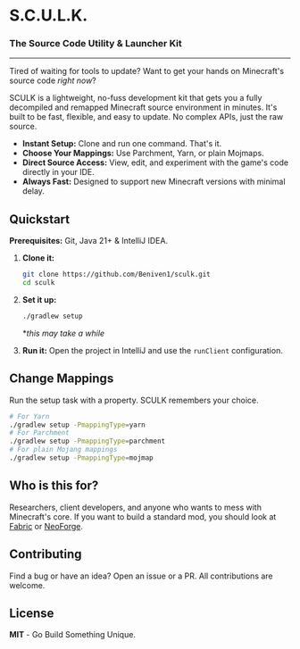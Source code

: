# S.C.U.L.K.
### The Source Code Utility & Launcher Kit

---

Tired of waiting for tools to update? Want to get your hands on Minecraft's source code *right now*?

SCULK is a lightweight, no-fuss development kit that gets you a fully decompiled and remapped Minecraft source environment in minutes. It's built to be fast, flexible, and easy to update. No complex APIs, just the raw source.

*   **Instant Setup:** Clone and run one command. That's it.
*   **Choose Your Mappings:** Use Parchment, Yarn, or plain Mojmaps.
*   **Direct Source Access:** View, edit, and experiment with the game's code directly in your IDE.
*   **Always Fast:** Designed to support new Minecraft versions with minimal delay.

## Quickstart

**Prerequisites:** Git, Java 21+ & IntelliJ IDEA.

1.  **Clone it:**
    ```bash
    git clone https://github.com/Beniven1/sculk.git
    cd sculk
    ```

2.  **Set it up:**
    ```bash
    ./gradlew setup
    ```
     **this may take a while*


3.  **Run it:**
    Open the project in IntelliJ and use the `runClient` configuration.

## Change Mappings

Run the setup task with a property. SCULK remembers your choice.

```bash
# For Yarn
./gradlew setup -PmappingType=yarn
# For Parchment
./gradlew setup -PmappingType=parchment
# For plain Mojang mappings
./gradlew setup -PmappingType=mojmap
```

## Who is this for?

Researchers, client developers, and anyone who wants to mess with Minecraft's core. If you want to build a standard mod, you should look at [Fabric](https://fabricmc.net/) or [NeoForge](https://neoforged.net/).

## Contributing

Find a bug or have an idea? Open an issue or a PR. All contributions are welcome.

## License
**MIT** - Go Build Something Unique.
